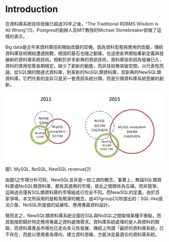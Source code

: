 # Introduction

在資料庫系統技術發展已超過30年之後，“The Traditional RDBMS Wisdom is All Wrong”\[1\]，Postgres的創辦人及MIT教授的Michael Stonebreaker卻做了這樣的表示。

Big data是近年來資料庫技術開始改變的契機，因為資料型態與應用的改變，傳統資料庫技術開始遭遇挑戰，穩固的基石也隨之動搖，也迫使各界開始重新定義與發展新的資料庫系統技術。相較於許多新興的資訊技術，資料庫技術因為發展已久，資料的使用型態長期穩定，缺少了創新的動能，而非技術無突破空間。以代表性而論，從SQL類的關連式資料庫，到革新的NoSQL類資料庫，至新興的NewSQL類資料庫，它們代表的並非只是另一套資訊系統分類，而是引領資料庫系統思維的創新。

![](.gitbook/assets/newsql_1.png)

圖1. MySQL, NoSQL, NewSQL revenue\[2\]

由圖1之市場分析可知，NewSQL並非是一統江湖的概念，事實上，無論SQL類資料庫或NoSQL類資料庫，都有其適用的市場，彼此之間關係為互補，而非競爭。這與過去僅有SQL類資料庫的市場組成已完全不同。而NewSQL的定義，由於百家爭鳴，本文所採用的是較為簡潔的概念，由451group\[3\]所提出的：SQL-like語法介面、NoSQL所提倡的延展性、應用專屬資料設計。

簡而言之，NewSQL類資料庫系統企圖在SQL與NoSQL之間取得某種平衡點，而其取捨即歸於特定應用專屬之資料處理需求。資料庫系統處理的是人與資料的關聯，而資料庫產品市場也已走向多元性發展，傳統上所謂「最好的資料庫系統」已不存在，而是以使用者為導向，建立資料思維，方能決定最適合的資料庫系統。

